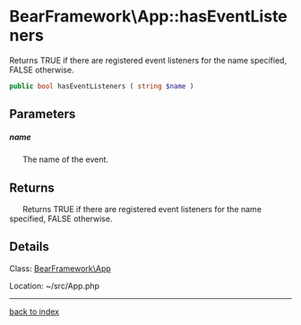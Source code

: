 # BearFramework\App::hasEventListeners

Returns TRUE if there are registered event listeners for the name specified, FALSE otherwise.

```php
public bool hasEventListeners ( string $name )
```

## Parameters

##### name

&nbsp;&nbsp;&nbsp;&nbsp;&nbsp;&nbsp;The name of the event.

## Returns

&nbsp;&nbsp;&nbsp;&nbsp;&nbsp;&nbsp;Returns TRUE if there are registered event listeners for the name specified, FALSE otherwise.

## Details

Class: [BearFramework\App](bearframework.app.class.md)

Location: ~/src/App.php

---

[back to index](index.md)

